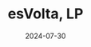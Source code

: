 ---  
layout: startup_page  
title: "esVolta, LP"  
id: "esvolta.com"  
permalink: "/esvoltalpesvolta.com07302024/"  
website: "https://www.esvolta.com/"  
funding_round: "Debt"  
funding_amount: "$258M"  
investors: "MUFG Bank, Ltd., Nomura Securities International, Inc., KeyBanc Capital Markets Inc., Investec Inc., Cadence Bank"  
about: "esVolta, LP develops, owns, and operates utility-scale energy storage projects across North America. Their portfolio includes operational and in-construction projects totaling about 1.5 gigawatt hours of storage capacity, with a large pipeline of future projects. esVolta aims to enable a decarbonized and reliable US electric power grid."  
markets: "Energy Storage, Clean Energy, Utilities"  
hq: "Newport Beach, California, United States"  
founded_year: "2017"  
linkedin: "https://www.linkedin.com/company/esvolta-lp"  
twitter: ""  
instagram: ""  
facebook: ""  
crunchbase: "https://www.crunchbase.com/organization/esvolta"  
pitchbook: "https://pitchbook.com/profiles/company/223000-57"  

date_display: "30-Jul-2024"  
date: "2024-07-30"

# SEO Optimization  
meta_title: "esVolta, LP - Debt Funding ($258M)"  
meta_description: "esVolta, LP, esVolta, LP develops, owns, and operates utility-scale energy storage projects across North America. Their portfolio includes operational and in-const..."  
meta_keywords: "esVolta, LP, Energy Storage, Clean Energy, Utilities, Debt funding"  
canonical_url: "https://startup.projectstartups.com/esvoltalpesvolta.com07302024/"  
---